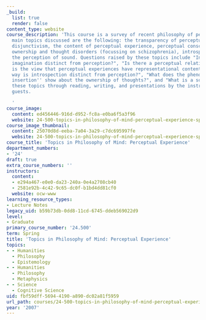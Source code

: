 ```yaml
---
_build:
  list: true
  render: false
content_type: website
course_description: 'This course is a survey of recent philosophy of perception. The
  main topics discussed are the following: the transparency of perceptual experience,
  disjunctivism, the content of perceptual experience, perceptual consciousness, thought
  ownership and thought disorders (focussing on schizophrenia), introspection, and
  the perception of sound. Questions raised by these topics include "In what way is
  imagination distinct from perception?", "Is there a perceptual relation?", "What
  is the view that perceptual experiences have representational content?", "In what
  way is introspection distinct from perception?", "What does the phenomenon of ''thought
  insertion'' show about the ownership of thoughts?", and "What is a sound?". We explore
  these topics through reading, writing, and presentations by the instructors and
  guests.

  '
course_image:
  content: ed456446-916d-d952-fc8a-e0ba6f5a3f96
  website: 24-500-topics-in-philosophy-of-mind-perceptual-experience-spring-2007
course_image_thumbnail:
  content: 25070d8d-eeba-7a04-3a29-c7dc695997fe
  website: 24-500-topics-in-philosophy-of-mind-perceptual-experience-spring-2007
course_title: 'Topics in Philosophy of Mind: Perceptual Experience'
department_numbers:
- '24'
draft: true
extra_course_numbers: ''
instructors:
  content:
  - e294a467-e0e0-da23-240a-0e4a2708cb40
  - 2581e92b-4c42-9c65-dc0f-b1bd4dd81cf0
  website: ocw-www
learning_resource_types:
- Lecture Notes
legacy_uid: b59b73db-0dd8-11cd-6745-ddeb569022d9
level:
- Graduate
primary_course_number: '24.500'
term: Spring
title: 'Topics in Philosophy of Mind: Perceptual Experience'
topics:
- - Humanities
  - Philosophy
  - Epistemology
- - Humanities
  - Philosophy
  - Metaphysics
- - Science
  - Cognitive Science
uid: fbf59dff-5694-4190-a890-dc02a81f5959
url_path: courses/24-500-topics-in-philosophy-of-mind-perceptual-experience-spring-2007
year: '2007'
---
```

